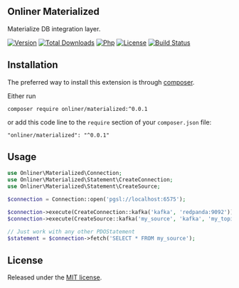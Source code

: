 Onliner Materialized
---------------

Materialize DB integration layer.

[![Version][version-badge]][version-link]
[![Total Downloads][downloads-badge]][downloads-link]
[![Php][php-badge]][php-link]
[![License][license-badge]](LICENSE)
[![Build Status][build-badge]][build-link]

Installation
------------

The preferred way to install this extension is through [composer](http://getcomposer.org/download/).

Either run

```
composer require onliner/materialized:^0.0.1
```

or add this code line to the `require` section of your `composer.json` file:

```
"onliner/materialized": "^0.0.1"
```

Usage
-----

```php
use Onliner\Materialized\Connection;
use Onliner\Materialized\Statement\CreateConnection;
use Onliner\Materialized\Statement\CreateSource;

$connection = Connection::open('pgsl://localhost:6575');

$connection->execute(CreateConnection::kafka('kafka', 'redpanda:9092'));
$connection->execute(CreateSource::kafka('my_source', 'kafka', 'my_topic'));

// Just work with any other PDOStatement
$statement = $connection->fetch('SELECT * FROM my_source');
```

License
-------

Released under the [MIT license](LICENSE).


[version-badge]:    https://img.shields.io/packagist/v/onliner/materialized.svg
[version-link]:     https://packagist.org/packages/onliner/materialized
[downloads-link]:   https://packagist.org/packages/onliner/materialized
[downloads-badge]:  https://poser.pugx.org/onliner/materialized/downloads.png
[php-badge]:        https://img.shields.io/badge/php-7.2+-brightgreen.svg
[php-link]:         https://www.php.net/
[license-badge]:    https://img.shields.io/badge/license-MIT-brightgreen.svg
[build-link]:       https://github.com/onliner/materialized/actions?workflow=test
[build-badge]:      https://github.com/onliner/materialized/workflows/test/badge.svg
